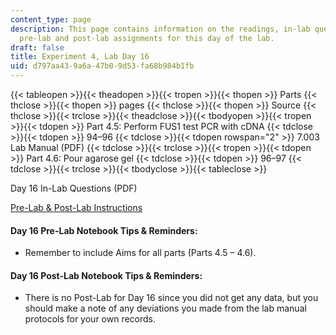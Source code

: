 ```yaml
---
content_type: page
description: This page contains information on the readings, in-lab questions, and
  pre-lab and post-lab assignments for this day of the lab.
draft: false
title: Experiment 4, Lab Day 16
uid: d797aa43-9a6a-47b0-9d53-fa68b984b1fb
---
```

{{< tableopen >}}{{< theadopen >}}{{< tropen >}}{{< thopen >}}
Parts
{{< thclose >}}{{< thopen >}}
pages
{{< thclose >}}{{< thopen >}}
Source
{{< thclose >}}{{< trclose >}}{{< theadclose >}}{{< tbodyopen >}}{{< tropen >}}{{< tdopen >}}
Part 4.5: Perform FUS1 test PCR with cDNA
{{< tdclose >}}{{< tdopen >}}
94–96
{{< tdclose >}}{{< tdopen rowspan="2" >}}
7.003 Lab Manual (PDF)
{{< tdclose >}}{{< trclose >}}{{< tropen >}}{{< tdopen >}}
Part 4.6: Pour agarose gel
{{< tdclose >}}{{< tdopen >}}
96–97
{{< tdclose >}}{{< trclose >}}{{< tbodyclose >}}{{< tableclose >}}

Day 16 In-Lab Questions (PDF)

[Pre-Lab & Post-Lab Instructions](https://draft.ocw.mit.edu/courses/7-003-applied-molecular-biology-lab-spring-2022/pages/lab-notebook-instructions/)

#### Day 16 Pre-Lab Notebook Tips & Reminders:

- Remember to include Aims for all parts (Parts 4.5 – 4.6).

#### Day 16 Post-Lab Notebook Tips & Reminders:

- There is no Post-Lab for Day 16 since you did not get any data, but you should make a note of any deviations you made from the lab manual protocols for your own records.